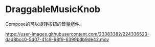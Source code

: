 # DraggableMusicKnob
Compose的可以旋转按钮的音量组件。

https://user-images.githubusercontent.com/23383382/224336523-dad8bcc0-5d07-41c9-98f9-6399bdb9de42.mov
